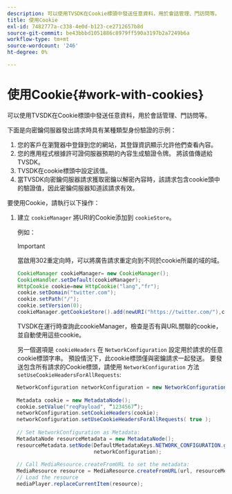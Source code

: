 ```yaml
---
description: 可以使用TVSDK在Cookie標頭中發送任意資料，用於會話管理、門訪問等。
title: 使用Cookie
exl-id: 7482777a-c338-4e0d-b123-ce2712657b8d
source-git-commit: be43bbbd1051886c8979ff590a3197b2a7249b6a
workflow-type: tm+mt
source-wordcount: '246'
ht-degree: 0%

---
```


# 使用Cookie{#work-with-cookies}

可以使用TVSDK在Cookie標頭中發送任意資料，用於會話管理、門訪問等。

下面是向密鑰伺服器發出請求時具有某種類型身份驗證的示例：

1. 您的客戶在瀏覽器中登錄到您的網站，其登錄資訊顯示允許他們查看內容。
1. 您的應用程式根據許可證伺服器預期的內容生成驗證令牌。 將該值傳遞給TVSDK。
1. TVSDK在cookie標頭中設定該值。
1. 當TVSDK向密鑰伺服器請求獲取密鑰以解密內容時，該請求包含cookie頭中的驗證值，因此密鑰伺服器知道該請求有效。

要使用Cookie，請執行以下操作：

1. 建立 `cookieManager` 將URI的Cookie添加到 `cookieStore`。

   例如：

   >[!IMPORTANT]
   >
   >當啟用302重定向時，可以將廣告請求重定向到不同於cookie所屬的域的域。

   ```java
   CookieManager cookieManager= new CookieManager(); 
   CookieHandler.setDefault(cookieManager);  
   HttpCookie cookie=new HttpCookie("lang","fr"); 
   cookie.setDomain("twitter.com");  
   cookie.setPath("/"); 
   cookie.setVersion(0); 
   cookieManager.getCookieStore().add(newURI("https://twitter.com/"),cookie);
   ```

   TVSDK在運行時查詢此cookieManager，檢查是否有與URL關聯的cookie，並自動使用這些cookie。

   另一個選項是 `cookieHeaders` 在 `NetworkConfiguration` 設定用於請求的任意cookie標頭字串。 預設情況下，此cookie標頭僅與密鑰請求一起發送。 要發送包含所有請求的Cookie標頭，請使用 `NetworkConfiguration` 方法 `setUseCookieHeadersForAllRequests`:

```java
   NetworkConfiguration networkConfiguration = new NetworkConfiguration(); 
    
   Metadata cookie = new MetadataNode(); 
   cookie.setValue("reqPayload", “1234567”); 
   networkConfiguration.setCookieHeaders(cookie); 
   networkConfiguration.setUseCookieHeadersForAllRequests( true ); 
    
   // Set NetworkConfiguration as Metadata:                                                                   
   MetadataNode resourceMetadata = new MetadataNode(); 
   resourceMetadata.setNode(DefaultMetadataKeys.NETWORK_CONFIGURATION.getValue(),  
                            networkConfiguration); 
    
   // Call MediaResource.createFromURL to set the metadata: 
   MediaResource resource = MediaResource.createFromURL(url, resourceMetadata); 
   // Load the resource 
   mediaPlayer.replaceCurrentItem(resource);
```
